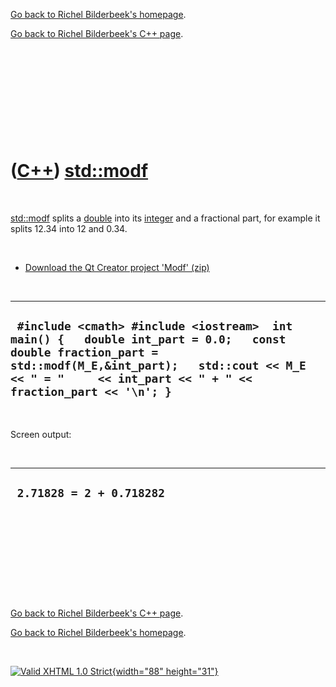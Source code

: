 [Go back to Richel Bilderbeek's homepage](index.htm).

[Go back to Richel Bilderbeek's C++ page](Cpp.htm).

 

 

 

 

 

([C++](Cpp.htm)) [std::modf](CppModf.htm)
=========================================

 

[std::modf](CppModf.htm) splits a [double](CppDouble.htm) into its
[integer](CppInt.htm) and a fractional part, for example it splits 12.34
into 12 and 0.34.

 

-   [Download the Qt Creator project 'Modf' (zip)](CppModf.zip)

 

  --------------------------------------------------------------------------------------------------------------------------------------------------------------------------------------------------------------------------
  ` #include <cmath> #include <iostream>  int main() {   double int_part = 0.0;   const double fraction_part = std::modf(M_E,&int_part);   std::cout << M_E << " = "     << int_part << " + " << fraction_part << '\n'; }`
  --------------------------------------------------------------------------------------------------------------------------------------------------------------------------------------------------------------------------

 

Screen output:

 

  ---------------------------
  ` 2.71828 = 2 + 0.718282`
  ---------------------------

 

 

 

 

 

[Go back to Richel Bilderbeek's C++ page](Cpp.htm).

[Go back to Richel Bilderbeek's homepage](index.htm).

 

[![Valid XHTML 1.0 Strict](valid-xhtml10.png){width="88"
height="31"}](http://validator.w3.org/check?uri=referer)
